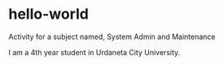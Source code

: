 # hello-world
Activity for a subject named, System Admin and Maintenance

I am a 4th year student in Urdaneta City University.
